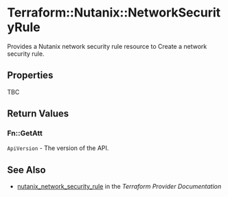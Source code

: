 # Terraform::Nutanix::NetworkSecurityRule

Provides a Nutanix network security rule resource to Create a network security rule.

## Properties

TBC

## Return Values

### Fn::GetAtt

`ApiVersion` - The version of the API.

## See Also

* [nutanix_network_security_rule](https://www.terraform.io/docs/providers/nutanix/r/network_security_rule.html) in the _Terraform Provider Documentation_